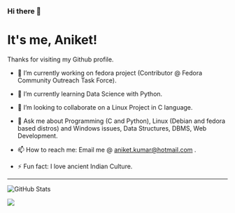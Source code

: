 ### Hi there 👋

   # It's me, Aniket!
   Thanks for visiting my Github profile.

<!--
**crypticani/crypticani** is a ✨ _special_ ✨ repository because its `README.md` (this file) appears on your GitHub profile. -->


- 🔭 I’m currently working on fedora project (Contributor @ Fedora Community Outreach Task Force).

- 🌱 I’m currently learning Data Science with Python.

- 👯 I’m looking to collaborate on a Linux Project in C language.

- 💬 Ask me about Programming (C and Python), Linux (Debian and fedora based distros) and Windows issues, Data Structures, DBMS, Web Development.

- 📫 How to reach me: Email me @ aniket.kumar@hotmail.com .

- ⚡ Fun fact: I love ancient Indian Culture.

---

![GitHub Stats](https://github-readme-stats.vercel.app/api?username=crypticani&show_icons=true&hide_border=true)
<p align='left'>
<img align='center' src="https://visitor-badge.glitch.me/badge?page_id=crypticani.visitor-badge">
 <p/>
